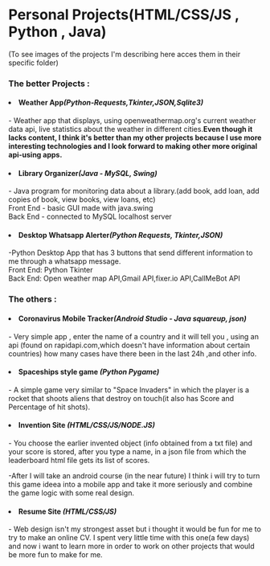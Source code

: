 <h1>Personal Projects(HTML/CSS/JS , Python , Java)</h1>
(To see images of the projects I'm describing here acces them in their specific folder)
<h3>The better Projects : </h3>
<h4><li>Weather App<i>(Python-Requests,Tkinter,JSON,Sqlite3)</i></h4> - Weather app that displays, using openweathermap.org's current weather data api, live statistics about the weather in different cities.<strong>Even though it lacks content, I think it's better than my other projects because I use more interesting technologies and I look forward to making other more original api-using apps.</strong>
<h4><li>Library Organizer<i>(Java - MySQL, Swing)</i></h4> - Java program for monitoring data about a library.(add book, add loan, add copies of book, view books, view loans, etc)<br>
Front End - basic GUI made with java.swing
<br>
Back End - connected to MySQL localhost server
<h4><li>Desktop Whatsapp Alerter<i>(Python Requests, Tkinter,JSON)</i></h4>-Python Desktop App that has 3 buttons that send different information to me through a whatsapp message.<br>
Front End: Python Tkinter
<br>
Back End: Open weather map API,Gmail API,fixer.io API,CallMeBot API


<h3>The others : </h3>
<h4><li>Coronavirus Mobile Tracker<i>(Android Studio - Java squareup, json)</i></h4> - Very simple app , enter the name of a country and it will tell you , using an api (found on rapidapi.com,which doesn't have information about certain countries) how many cases have there been in the last 24h ,and other info. 
<h4><li>Spaceships style game <i>(Python Pygame)</i></h4> - A simple game very similar to "Space Invaders" in which the player is a rocket that shoots aliens that destroy on touch(it also has Score and Percentage of hit shots).<br>
<h4><li>Invention Site <i>(HTML/CSS/JS/NODE.JS)</i></h4> - You choose the earlier invented object (info obtained from a txt file) and your score is stored, after you type a name, in a json file from which the leaderboard html file gets its list of scores.<br><p>-After I will take an android course (in the near future) I think i will try to turn this game ideea into a mobile app and take it more seriously and combine the game logic with some real design.</p>
<h4><li>Resume Site <i>(HTML/CSS/JS)</i></h4> - Web design isn't my strongest asset but i thought it would be fun for me to try to make an online CV. I spent very little time with this one(a few days) and now i want to learn more in order to work on other projects that would be more fun to make for me.


